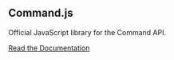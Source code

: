 ## Command.js

Official JavaScript library for the Command API.

[Read the Documentation](https://portal.oncommand.io/docs/command-js/0.32.0/introduction)